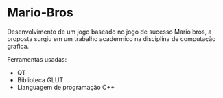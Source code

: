# Mario-Bros
Desenvolvimento de um jogo baseado no jogo de sucesso Mario bros, a proposta surgiu em um trabalho acadermico na disciplina de computação grafica.

Ferramentas usadas:
- QT
- Biblioteca GLUT
- Lianguagem de programação C++
